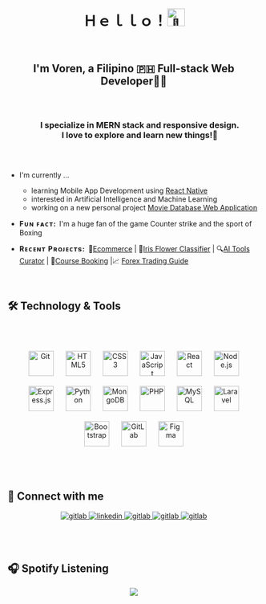 # <div align="center">Ｈｅｌｌｏ！<img src="https://em-content.zobj.net/source/noto-emoji-animations/344/waving-hand_1f44b.gif" style="height: 35px; width: 35px;" alt="👋"/> </div>  <br/>
  

## <div align="center">I'm Voren, a Filipino 🇵🇭 Full-stack Web Developer👨‍💻<br/><br/></div>

  
<div id="user-content-toc" align="center">
  <ul>
    <summary><h3 style="display: inline-block;"> I specialize in MERN stack and responsive design. <br/>I love to explore and learn new things!🚀</h3></summary>
  </ul>
</div> <br/>
  

- I'm currently ... 
    -  learning Mobile App Development using [React Native](https://reactnative.dev/)
    -  interested in Artificial Intelligence and Machine Learning
    -  working on a new personal project [Movie Database Web Application](https://github.com/GITvoren/movieDb-mern)
    
- <strong>F&#8202;ᴜ&#8202;ɴ&#8202;&#8202; ꜰ&#8202;ᴀ&#8202;ᴄ&#8202;ᴛ&#8202;:&nbsp;</strong> I'm a huge fan of the game Counter strike and the sport of Boxing

  
- <strong>R&#8202;ᴇ&#8202;ᴄ&#8202;ᴇ&#8202;ɴ&#8202;ᴛ&#8202;&#8202; P&#8202;ʀ&#8202;ᴏ&#8202;ᴊ&#8202;ᴇ&#8202;ᴄ&#8202;ᴛ&#8202;s&#8202;:&nbsp;</strong> 🛒<a href="https://github.com/GITvoren/ecommerce-react">Ecommerce</a> | 🌺<a href="https://github.com/GITvoren/iris_classifier_flask">Iris Flower Classifier</a> | 🔍<a href="https://github.com/GITvoren/aitools_flask_api">AI Tools Curator</a> | 🏫<a href="https://github.com/GITvoren/course-booking-react">Course Booking</a> |📈 <a href="https://github.com/GITvoren/static-forexcourse-bootstrap">Forex Trading Guide</a>

<br/>

## 🛠️ Technology & Tools


### &nbsp;  
<div align="center">    
<a href="https://github.com/" target="_blank"><img style="margin: 10px" src="https://profilinator.rishav.dev/skills-assets/git-scm-icon.svg" alt="Git" height="50" /></a>
<a href="https://en.wikipedia.org/wiki/HTML5" target="_blank"><img style="margin: 10px" src="https://profilinator.rishav.dev/skills-assets/html5-original-wordmark.svg" alt="HTML5" height="50" /></a> 
<a href="https://www.w3schools.com/css/" target="_blank"><img style="margin: 10px" src="https://profilinator.rishav.dev/skills-assets/css3-original-wordmark.svg" alt="CSS3" height="50" /></a>   
<a href="https://www.javascript.com/" target="_blank"><img style="margin: 10px" src="https://profilinator.rishav.dev/skills-assets/javascript-original.svg" alt="JavaScript" height="50" /></a>  
<a href="https://reactjs.org/" target="_blank"><img style="margin: 10px" src="https://profilinator.rishav.dev/skills-assets/react-original-wordmark.svg" alt="React" height="50" /></a> 
<a href="https://nodejs.org/" target="_blank"><img style="margin: 10px" src="https://profilinator.rishav.dev/skills-assets/nodejs-original-wordmark.svg" alt="Node.js" height="50" /></a>  
<a href="https://expressjs.com/" target="_blank"><img style="margin: 10px" src="https://profilinator.rishav.dev/skills-assets/express-original-wordmark.svg" alt="Express.js" height="50" /></a> 
<a href="https://www.python.org/" target="_blank"><img style="margin: 10px" src="https://profilinator.rishav.dev/skills-assets/python-original.svg" alt="Python" height="50" /></a>
<a href="https://www.mongodb.com/" target="_blank"><img style="margin: 10px" src="https://profilinator.rishav.dev/skills-assets/mongodb-original-wordmark.svg" alt="MongoDB" height="50" /></a>  
<a href="https://www.php.net/" target="_blank"><img style="margin: 10px" src="https://profilinator.rishav.dev/skills-assets/php-original.svg" alt="PHP" height="50" /></a>  
<a href="https://www.mysql.com/" target="_blank"><img style="margin: 10px" src="https://profilinator.rishav.dev/skills-assets/mysql-original-wordmark.svg" alt="MySQL" height="50" /></a>  
<a href="https://laravel.com/" target="_blank"><img style="margin: 10px" src="https://profilinator.rishav.dev/skills-assets/laravel-plain-wordmark.svg" alt="Laravel" height="50" /></a>  
<a href="https://getbootstrap.com/docs/3.4/javascript/" target="_blank"><img style="margin: 10px" src="https://profilinator.rishav.dev/skills-assets/bootstrap-plain.svg" alt="Bootstrap" height="50" /></a>  
<a href="https://about.gitlab.com/" target="_blank"><img style="margin: 10px" src="https://profilinator.rishav.dev/skills-assets/gitlab.svg" alt="GitLab" height="50" /></a>  
<a href="https://www.figma.com/" target="_blank"><img style="margin: 10px" src="https://profilinator.rishav.dev/skills-assets/figma-icon.svg" alt="Figma" height="50" /></a>  

</div>  

<br/>  <br/> 


## 📱 Connect with me 
<div align="center">
  
<a href="mailto:tejuco.voren@gmail.com" target="_blank">
<img src=https://img.shields.io/badge/gmail-DC143C.svg?&style=for-the-badge&logo=gmail&logoColor=white alt=gitlab style="margin-bottom: 5px;" />
</a>
  
<a href="https://linkedin.com/in/tejucovoren" target="_blank">
<img src=https://img.shields.io/badge/linkedin-%231E77B5.svg?&style=for-the-badge&logo=linkedin&logoColor=white alt=linkedin style="margin-bottom: 5px;" />
</a>

<a href="https://m.me/v0e2i2t1" target="_blank">
<img src=https://img.shields.io/badge/messenger-87CEEB.svg?&style=for-the-badge&logo=messenger&logoColor=white alt=gitlab style="margin-bottom: 5px;" />
</a>

<a href="https://gitlab.com/voren_git" target="_blank">
<img src=https://img.shields.io/badge/gitlab-330F63.svg?&style=for-the-badge&logo=gitlab&logoColor=white alt=gitlab style="margin-bottom: 5px;" />
</a>  

<a href="https://t.me/v_dev_mobius" target="_blank">
<img src=https://img.shields.io/badge/telegram-ADD8E6.svg?&style=for-the-badge&logo=telegram&logoColor=white alt=gitlab style="margin-bottom: 5px;" />
</a>
  

  
</div>
  

<br/>  <br/>


## 🎧 Spotify Listening
<div align="center"><img src="https://spotify-github-profile.vercel.app/api/view?uid=7bgvvq6gfhgpwg8kwmvtuoo4z&cover_image=true&theme=default&show_offline=false&background_color=121212&interchange=false" /></div>
<br />
